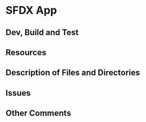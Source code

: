 # SFDX  App

## Dev, Build and Test


## Resources


## Description of Files and Directories


## Issues


## Other Comments
